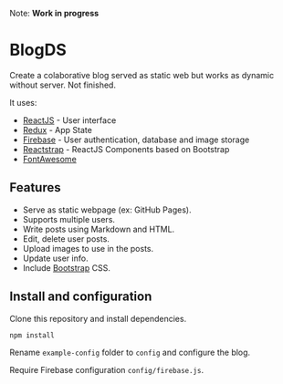 Note: **Work in progress**

# BlogDS

Create a colaborative blog served as static web but works as dynamic without server. Not finished.

It uses:
- [ReactJS](https://reactjs.org) - User interface
- [Redux](https://react-redux.js.org) - App State
- [Firebase](https://firebase.google.com) - User authentication, database and image storage
- [Reactstrap](https://reactstrap.github.io) - ReactJS Components based on Bootstrap
- [FontAwesome](https://fontawesome.com/)

## Features

- Serve as static webpage (ex: GitHub Pages).
- Supports multiple users.
- Write posts using Markdown and HTML.
- Edit, delete user posts.
- Upload images to use in the posts.
- Update user info.
- Include [Bootstrap](https://getbootstrap.com/) CSS.

## Install and configuration

Clone this repository and install dependencies.

```bash
npm install
```

Rename `example-config` folder to `config` and configure the blog.

Require Firebase configuration `config/firebase.js`. 